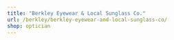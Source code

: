 ```yaml
---
title: "Berkley Eyewear & Local Sunglass Co."
url: /berkley/berkley-eyewear-and-local-sunglass-co/
shop: optician
---
```

